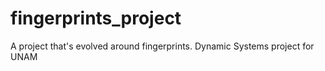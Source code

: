 # fingerprints_project
A project that's evolved around fingerprints. Dynamic Systems project for UNAM
